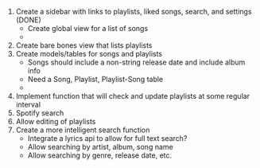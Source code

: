 1. Create a sidebar with links to playlists, liked songs, search, and settings (DONE)
   * Create global view for a list of songs
   * 
2. Create bare bones view that lists playlists
3. Create models/tables for songs and playlists
   * Songs should include a non-string release date and include album info
   * Need a Song, Playlist, Playlist-Song table
   * 
4. Implement function that will check and update playlists at some regular interval
5. Spotify search
6. Allow editing of playlists
7. Create a more intelligent search function
   * Integrate a lyrics api to allow for full text search?
   * Allow searching by artist, album, song name
   * Allow searching by genre, release date, etc.
